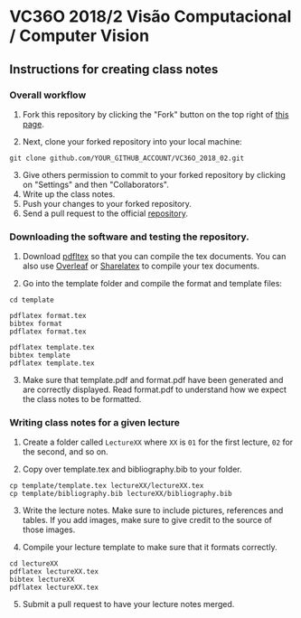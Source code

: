 # VC36O 2018/2 Visão Computacional / Computer Vision

## Instructions for creating class notes

<!-- 
### Signup to write the notes for a particular lecture.

[Here is the link](https://docs.google.com/spreadsheets/d/1-2PAMFgZ7m2AYlgrzsbynwlGULUp_DdlX3N6h5S9n78/edit#gid=0) (Stanford students only). Try and choose lectures that have no students signed up yet.
-->

### Overall workflow
1. Fork this repository by clicking the "Fork" button on the top right of [this
page](https://github.com/Eye-Tracking/VC36O_2018_02).

2. Next, clone your forked repository into your local machine:
```
git clone github.com/YOUR_GITHUB_ACCOUNT/VC36O_2018_02.git
```
3. Give others permission to commit to your forked repository by clicking on
"Settings" and then "Collaborators".
3. Write up the class notes.
4. Push your changes to your forked repository.
5. Send a pull request to the official
[repository](https://github.com/Eye-Tracking/VC36O_2018_02).

### Downloading the software and testing the repository.
1. Download [pdfltex](https://www.tug.org/applications/pdftex/) so that you can
compile the tex documents. You can also use [Overleaf](overleaf.com) or
[Sharelatex](sharelatex.com) to compile your tex documents.

2. Go into the template folder and compile the format and template files:
```
cd template

pdflatex format.tex
bibtex format
pdflatex format.tex

pdflatex template.tex
bibtex template
pdflatex template.tex
```

3. Make sure that template.pdf and format.pdf have been generated and are correctly
displayed. Read format.pdf to understand how we expect the class notes to be
formatted.

### Writing class notes for a given lecture
1. Create a folder called `LectureXX` where `XX` is `01` for the first lecture, `02` 
for the second, and so on.

2. Copy over template.tex and bibliography.bib to your folder.
```
cp template/template.tex lectureXX/lectureXX.tex
cp template/bibliography.bib lectureXX/bibliography.bib
```

3. Write the lecture notes. Make sure to include pictures, references and
tables. If you add images, make sure to give credit to the source of those
images.

4. Compile your lecture template to make sure that it formats correctly.
```
cd lectureXX
pdflatex lectureXX.tex
bibtex lectureXX
pdflatex lectureXX.tex
```

5. Submit a pull request to have your lecture notes merged.
